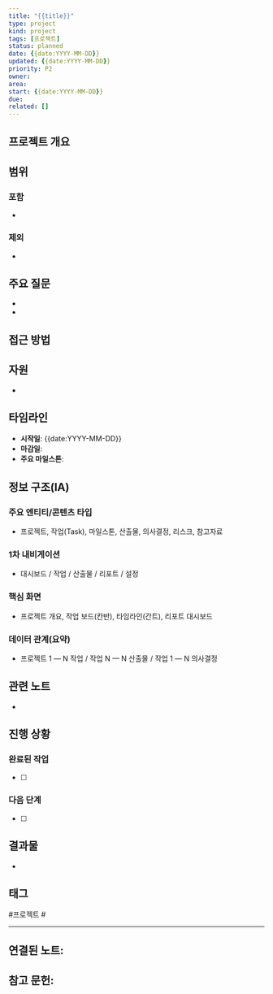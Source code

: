 ```yaml
---
title: "{{title}}"
type: project
kind: project
tags: [프로젝트]
status: planned
date: {{date:YYYY-MM-DD}}
updated: {{date:YYYY-MM-DD}}
priority: P2
owner: 
area: 
start: {{date:YYYY-MM-DD}}
due: 
related: []
---
```



## 프로젝트 개요
<!-- 프로젝트의 목적과 목표 -->

## 범위
<!-- 프로젝트에 포함되는 것과 포함되지 않는 것 -->

### 포함
-

### 제외
-

## 주요 질문
<!-- 이 프로젝트를 통해 답하고자 하는 질문들 -->
-
-

## 접근 방법
<!-- 어떻게 이 프로젝트를 진행할 것인가? -->

## 자원
<!-- 필요한 자원들 (시간, 도구, 참고 자료 등) -->
-

## 타임라인
- **시작일**: {{date:YYYY-MM-DD}}
- **마감일**: 
- **주요 마일스톤**:

## 정보 구조(IA)
<!-- 서비스/제품의 상위 정보 구조를 간략히 정의 -->

### 주요 엔티티/콘텐츠 타입
- 프로젝트, 작업(Task), 마일스톤, 산출물, 의사결정, 리스크, 참고자료

### 1차 내비게이션
- 대시보드 / 작업 / 산출물 / 리포트 / 설정

### 핵심 화면
- 프로젝트 개요, 작업 보드(칸반), 타임라인(간트), 리포트 대시보드

### 데이터 관계(요약)
- 프로젝트 1 — N 작업 / 작업 N — N 산출물 / 작업 1 — N 의사결정

## 관련 노트
<!-- 이 프로젝트와 관련된 Permanent Notes나 Literature Notes -->
-

## 진행 상황
<!-- 프로젝트 진행 과정을 기록 -->

### 완료된 작업
- [ ]

### 다음 단계
- [ ]

## 결과물
<!-- 프로젝트에서 나온 결과물들 -->
-

## 태그
 #프로젝트 #

---

**연결된 노트**:
-

**참고 문헌**:
-
